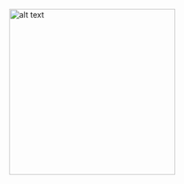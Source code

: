 <a href="https://www.jwilldecker.com" target="_blank" rel="noopener"><img src="https://static.wixstatic.com/media/14ddde_c1b13e7aa0f24513ab704758adb8bd4c~mv2.png" alt="alt text" width="300" height="300"></a>

